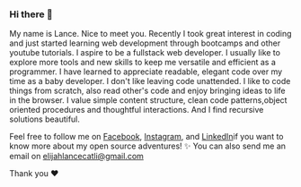 ### Hi there 👋

My name is Lance. Nice to meet you. Recently I took great interest in coding and just started learning web development through bootcamps and other youtube tutorials.
I aspire to be a fullstack web developer. 
I usually like to explore more tools and new skills to keep me versatile and efficient as a programmer.
I have learned to appreciate readable, elegant code over my time as a baby developer. I don't like leaving code unattended.
I like to code things from scratch, also read other's code and enjoy bringing ideas to life in the browser.
I value simple content structure, clean code patterns,object oriented procedures and thoughtful interactions.
And I find recursive solutions beautiful. 

Feel free to follow me on [Facebook](https://www.facebook.com/ElijahLanceCatli), [Instagram](https://www.instagram.com/xeuhellscythe/?hl=en), and [LinkedIn](https://www.linkedin.com/in/elijah-lance-catli-b08725172/)if you want to know more about my open source adventures! ✨
You can also send me an email on elijahlancecatli@gmail.com

Thank you ❤️
